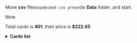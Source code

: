 Move <b>csv</b> files```topdecked csv preset```to <b>Data</b> folder, and start.

> [!NOTE]
> Total cards is <b>401</b>, their price is <b>$222.65</b>

<details>
  <summary><b>Cards list</b></summary>

<ul>
 <li> $0.02 <b><a href="https://scryfall.com/card/afr/45/ru">Air-Cult Elemental</a></b> afr - foil (1)</li>
 <li> $0.13 <b><a href="https://scryfall.com/card/afr/275/ru">Mountain</a></b> afr - foil (1)</li>
 <li> $0.11 <b><a href="https://scryfall.com/card/afr/274/ru">Mountain</a></b> afr - foil (1)</li>
 <li> $0.08 <b><a href="https://scryfall.com/card/afr/277/ru">Mountain</a></b> afr - foil (1)</li>
 <li> $0.11 <b><a href="https://scryfall.com/card/afr/276/ru">Mountain</a></b> afr - foil (1)</li>
 <li> $0.13 <b><a href="https://scryfall.com/card/afr/279/ru">Forest</a></b> afr - foil (1)</li>
 <li> $0.13 <b><a href="https://scryfall.com/card/afr/278/ru">Forest</a></b> afr - foil (1)</li>
 <li> $0.17 <b><a href="https://scryfall.com/card/afr/281/ru">Forest</a></b> afr - foil (1)</li>
 <li> $0.12 <b><a href="https://scryfall.com/card/afr/280/ru">Forest</a></b> afr - foil (1)</li>
 <li> $0.12 <b><a href="https://scryfall.com/card/afr/265/ru">Plains</a></b> afr - foil (1)</li>
 <li> $0.09 <b><a href="https://scryfall.com/card/afr/263/ru">Plains</a></b> afr - foil (1)</li>
 <li> $0.10 <b><a href="https://scryfall.com/card/afr/262/ru">Plains</a></b> afr - foil (1)</li>
 <li> $0.08 <b><a href="https://scryfall.com/card/afr/264/ru">Plains</a></b> afr - foil (1)</li>
 <li> $0.11 <b><a href="https://scryfall.com/card/afr/268/ru">Island</a></b> afr - foil (1)</li>
 <li> $0.08 <b><a href="https://scryfall.com/card/afr/269/ru">Island</a></b> afr - foil (1)</li>
 <li> $0.13 <b><a href="https://scryfall.com/card/afr/266/ru">Island</a></b> afr - foil (1)</li>
 <li> $0.10 <b><a href="https://scryfall.com/card/afr/267/ru">Island</a></b> afr - foil (1)</li>
 <li> $0.10 <b><a href="https://scryfall.com/card/afr/270/ru">Swamp</a></b> afr - foil (1)</li>
 <li> $0.12 <b><a href="https://scryfall.com/card/afr/272/ru">Swamp</a></b> afr - foil (1)</li>
 <li> $0.13 <b><a href="https://scryfall.com/card/afr/273/ru">Swamp</a></b> afr - foil (1)</li>
 <li> $0.12 <b><a href="https://scryfall.com/card/afr/271/ru">Swamp</a></b> afr - foil (1)</li>
 <li> $0.20 <b><a href="https://scryfall.com/card/afr/397/ru">Treasure Chest</a></b> afr - foil (1)</li>
 <li> $0.07 <b><a href="https://scryfall.com/card/afr/46/ru">Arcane Investigator</a></b> afr - foil (1)</li>
 <li> $0.35 <b><a href="https://scryfall.com/card/afr/228/ru">Monk Class</a></b> afr - foil (1)</li>
 <li> $0.19 <b><a href="https://scryfall.com/card/afr/117/ru">Reaper's Talisman</a></b> afr - foil (1)</li>
 <li> $0.42 <b><a href="https://scryfall.com/card/afr/375/ru">Forsworn Paladin</a></b> afr - foil (1)</li>
 <li> $0.05 <b><a href="https://scryfall.com/card/afr/310/ru">Rimeshield Frost Giant</a></b> afr - foil (1)</li>
 <li> $0.47 <b><a href="https://scryfall.com/card/afr/33/ru">Portable Hole</a></b> afr - nonfoil (1)</li>
 <li> $0.11 <b><a href="https://scryfall.com/card/afr/175/ru">Choose Your Weapon</a></b> afr - nonfoil (1)</li>
 <li> $0.04 <b><a href="https://scryfall.com/card/afr/149/ru">Hulking Bugbear</a></b> afr - nonfoil (1)</li>
 <li> $0.10 <b><a href="https://scryfall.com/card/afr/105/ru">Gelatinous Cube</a></b> afr - nonfoil (1)</li>
 <li> $0.18 <b><a href="https://scryfall.com/card/afr/337/ru">Bruenor Battlehammer</a></b> afr - nonfoil (1)</li>
 <li> $0.04 <b><a href="https://scryfall.com/card/afr/231/ru">Shessra, Death's Whisper</a></b> afr - nonfoil (1)</li>
 <li> $0.23 <b><a href="https://scryfall.com/card/afr/371/ru">Yuan-Ti Malison</a></b> afr - nonfoil (1)</li>
 <li> $0.07 <b><a href="https://scryfall.com/card/afr/137/ru">Critical Hit</a></b> afr - nonfoil (1)</li>
 <li> $0.02 <b><a href="https://scryfall.com/card/afr/247/ru">Iron Golem</a></b> afr - nonfoil (1)</li>
 <li> $0.60 <b><a href="https://scryfall.com/card/afr/180/ru">Druid Class</a></b> afr - nonfoil (1)</li>
 <li> $0.03 <b><a href="https://scryfall.com/card/afr/244/ru">Fifty Feet of Rope</a></b> afr - nonfoil (1)</li>
 <li> $3.39 <b><a href="https://scryfall.com/card/afr/290/ru">Iymrith, Desert Doom</a></b> afr - nonfoil (1)</li>
 <li> $0.11 <b><a href="https://scryfall.com/card/afr/21/ru">Ingenious Smith</a></b> afr - nonfoil (1)</li>
 <li> $0.20 <b><a href="https://scryfall.com/card/afr/29/ru">Paladin Class</a></b> afr - nonfoil (1)</li>
 <li> $4.60 <b><a href="https://scryfall.com/card/afr/138/ru">Delina, Wild Mage</a></b> afr - nonfoil (1)</li>
 <li> $0.20 <b><a href="https://scryfall.com/card/afr/98/ru">Drider</a></b> afr - nonfoil (1)</li>
 <li> $0.07 <b><a href="https://scryfall.com/card/afr/3/ru">Blink Dog</a></b> afr - nonfoil (1)</li>
 <li> $0.04 <b><a href="https://scryfall.com/card/afr/12/ru">Divine Smite</a></b> afr - nonfoil (1)</li>
 <li> $0.07 <b><a href="https://scryfall.com/card/afr/49/ru">Blue Dragon</a></b> afr - nonfoil (1)</li>
 <li> $1.29 <b><a href="https://scryfall.com/card/afr/147/ru">Hobgoblin Bandit Lord</a></b> afr - nonfoil (1)</li>
 <li> $0.38 <b><a href="https://scryfall.com/card/afr/243/ru">Eye of Vecna</a></b> afr - nonfoil (1)</li>
 <li> $0.04 <b><a href="https://scryfall.com/card/afr/54/ru">Displacer Beast</a></b> afr - nonfoil (1)</li>
 <li> $0.06 <b><a href="https://scryfall.com/card/afr/111/ru">Lightfoot Rogue</a></b> afr - nonfoil (1)</li>
 <li> $0.30 <b><a href="https://scryfall.com/card/afr/132/ru">Battle Cry Goblin</a></b> afr - nonfoil (1)</li>
 <li> $0.02 <b><a href="https://scryfall.com/card/afr/77/ru">Sudden Insight</a></b> afr - nonfoil (1)</li>
 <li> $0.18 <b><a href="https://scryfall.com/card/afr/48/ru">The Blackstaff of Waterdeep</a></b> afr - nonfoil (1)</li>
 <li> $0.19 <b><a href="https://scryfall.com/card/afr/125/ru">Warlock Class</a></b> afr - nonfoil (2)</li>
 <li> $0.13 <b><a href="https://scryfall.com/card/afr/114/ru">Power Word Kill</a></b> afr - nonfoil (2)</li>
 <li> $3.86 <b><a href="https://scryfall.com/card/afr/254/ru">Den of the Bugbear</a></b> afr - nonfoil (1)</li>
 <li> $0.06 <b><a href="https://scryfall.com/card/afr/135/ru">Burning Hands</a></b> afr - nonfoil (1)</li>
 <li> $0.10 <b><a href="https://scryfall.com/card/afr/240/ru">Bag of Holding</a></b> afr - nonfoil (1)</li>
 <li> $0.04 <b><a href="https://scryfall.com/card/afr/7/ru">Cloister Gargoyle</a></b> afr - nonfoil (1)</li>
 <li> $0.04 <b><a href="https://scryfall.com/card/afr/210/ru">Wandering Troubadour</a></b> afr - nonfoil (2)</li>
 <li> $0.05 <b><a href="https://scryfall.com/card/afr/107/ru">Grim Wanderer</a></b> afr - nonfoil (1)</li>
 <li> $0.19 <b><a href="https://scryfall.com/card/afr/88/ru">Asmodeus the Archfiend</a></b> afr - nonfoil (1)</li>
 <li> $0.04 <b><a href="https://scryfall.com/card/afr/192/ru">Loathsome Troll</a></b> afr - nonfoil (1)</li>
 <li> $3.37 <b><a href="https://scryfall.com/card/afr/222/ru">Fighter Class</a></b> afr - nonfoil (1)</li>
 <li> $0.03 <b><a href="https://scryfall.com/card/afr/76/ru">Split the Party</a></b> afr - nonfoil (1)</li>
 <li> $0.07 <b><a href="https://scryfall.com/card/afr/67/ru">Power of Persuasion</a></b> afr - nonfoil (1)</li>
 <li> $0.11 <b><a href="https://scryfall.com/card/afr/323/ru">Zalto, Fire Giant Duke</a></b> afr - nonfoil (2)</li>
 <li> $0.04 <b><a href="https://scryfall.com/card/afr/234/ru">Targ Nar, Demon-Fang Gnoll</a></b> afr - nonfoil (2)</li>
 <li> $0.04 <b><a href="https://scryfall.com/card/afr/96/ru">Demogorgon's Clutches</a></b> afr - nonfoil (1)</li>
 <li> $0.12 <b><a href="https://scryfall.com/card/afr/32/ru">Plate Armor</a></b> afr - nonfoil (1)</li>
 <li> $0.03 <b><a href="https://scryfall.com/card/afr/201/ru">Purple Worm</a></b> afr - nonfoil (1)</li>
 <li> $0.33 <b><a href="https://scryfall.com/card/afr/260/ru">Temple of the Dragon Queen</a></b> afr - nonfoil (1)</li>
 <li> $0.06 <b><a href="https://scryfall.com/card/afr/57/ru">Eccentric Apprentice</a></b> afr - nonfoil (2)</li>
 <li> $4.47 <b><a href="https://scryfall.com/card/afr/87/ru">Acererak the Archlich</a></b> afr - foil (1)</li>
 <li> $2.65 <b><a href="https://scryfall.com/card/ddr/1/en">Nissa, Voice of Zendikar</a></b> ddr - foil (1)</li>
 <li> $0.61 <b><a href="https://scryfall.com/card/ddr/36/en">Ob Nixilis Reignited</a></b> ddr - foil (1)</li>
 <li> $0.50 <b><a href="https://scryfall.com/card/ddr/56/en">Pestilence Demon</a></b> ddr - nonfoil (1)</li>
 <li> $0.10 <b><a href="https://scryfall.com/card/ddr/3/en">Briarhorn</a></b> ddr - nonfoil (2)</li>
 <li> $0.42 <b><a href="https://scryfall.com/card/ddr/53/en">Indulgent Tormentor</a></b> ddr - nonfoil (1)</li>
 <li> $0.16 <b><a href="https://scryfall.com/card/ddr/58/en">Quest for the Gravelord</a></b> ddr - nonfoil (2)</li>
 <li> $0.25 <b><a href="https://scryfall.com/card/ddr/62/en">Squelching Leeches</a></b> ddr - nonfoil (1)</li>
 <li> $0.20 <b><a href="https://scryfall.com/card/ddr/61/en">Smallpox</a></b> ddr - nonfoil (2)</li>
 <li> $0.11 <b><a href="https://scryfall.com/card/ddr/19/en">Scythe Leopard</a></b> ddr - nonfoil (2)</li>
 <li> $0.12 <b><a href="https://scryfall.com/card/ddr/45/ru">Despoiler of Souls</a></b> ddr - nonfoil (1)</li>
 <li> $0.07 <b><a href="https://scryfall.com/card/ddr/42/en">Carrier Thrall</a></b> ddr - nonfoil (2)</li>
 <li> $0.19 <b><a href="https://scryfall.com/card/ddr/60/ru">Shadows of the Past</a></b> ddr - nonfoil (1)</li>
 <li> $0.09 <b><a href="https://scryfall.com/card/ddr/26/en">Woodborn Behemoth</a></b> ddr - nonfoil (2)</li>
 <li> $0.93 <b><a href="https://scryfall.com/card/ddr/65/en">Leechridden Swamp</a></b> ddr - nonfoil (1)</li>
 <li> $0.44 <b><a href="https://scryfall.com/card/ddr/10/en">Gaea's Blessing</a></b> ddr - nonfoil (1)</li>
 <li> $0.18 <b><a href="https://scryfall.com/card/ddr/24/en">Walker of the Grove</a></b> ddr - nonfoil (1)</li>
 <li> $0.19 <b><a href="https://scryfall.com/card/ddr/6/en">Cloudthresher</a></b> ddr - nonfoil (1)</li>
 <li> $0.07 <b><a href="https://scryfall.com/card/ddr/12/en">Jaddi Lifestrider</a></b> ddr - nonfoil (2)</li>
 <li> $0.45 <b><a href="https://scryfall.com/card/ddr/29/en">Mosswort Bridge</a></b> ddr - nonfoil (1)</li>
 <li> $0.10 <b><a href="https://scryfall.com/card/ddr/20/en">Seek the Horizon</a></b> ddr - nonfoil (1)</li>
 <li> $0.52 <b><a href="https://scryfall.com/card/ddr/44/en">Desecration Demon</a></b> ddr - nonfoil (1)</li>
 <li> $0.52 <b><a href="https://scryfall.com/card/ddr/2/en">Abundance</a></b> ddr - nonfoil (1)</li>
 <li> $0.27 <b><a href="https://scryfall.com/card/ddr/30/en">Treetop Village</a></b> ddr - nonfoil (1)</li>
 <li> $0.20 <b><a href="https://scryfall.com/card/ddr/57/en">Priest of the Blood Rite</a></b> ddr - nonfoil (1)</li>
 <li> $0.44 <b><a href="https://scryfall.com/card/ddr/16/en">Oran-Rief Hydra</a></b> ddr - nonfoil (1)</li>
 <li> $0.47 <b><a href="https://scryfall.com/card/ddr/38/en">Ambition's Cost</a></b> ddr - nonfoil (1)</li>
 <li> $0.22 <b><a href="https://scryfall.com/card/ddr/21/en">Thicket Elemental</a></b> ddr - nonfoil (1)</li>
 <li> $0.04 <b><a href="https://scryfall.com/card/khm/157/ru">Tuskeri Firewalker</a></b> khm - foil (1)</li>
 <li> $0.71 <b><a href="https://scryfall.com/card/khm/397/ru">Mountain</a></b> khm - foil (1)</li>
 <li> $0.76 <b><a href="https://scryfall.com/card/khm/398/ru">Forest</a></b> khm - foil (1)</li>
 <li> $0.32 <b><a href="https://scryfall.com/card/khm/394/ru">Plains</a></b> khm - foil (1)</li>
 <li> $0.66 <b><a href="https://scryfall.com/card/khm/395/ru">Island</a></b> khm - foil (1)</li>
 <li> $0.46 <b><a href="https://scryfall.com/card/khm/396/ru">Swamp</a></b> khm - foil (1)</li>
 <li> $0.05 <b><a href="https://scryfall.com/card/khm/87/ru">Draugr Recruiter</a></b> khm - foil (1)</li>
 <li> $0.13 <b><a href="https://scryfall.com/card/khm/321/ru">Aegar, the Freezing Flame</a></b> khm - foil (1)</li>
 <li> $0.87 <b><a href="https://scryfall.com/card/khm/400/ru">Reflections of Littjara</a></b> khm - foil (1)</li>
 <li> $0.09 <b><a href="https://scryfall.com/card/khm/8/ru">Divine Gambit</a></b> khm - foil (1)</li>
 <li> $3.84 <b><a href="https://scryfall.com/card/khm/114/ru">Valki, God of Lies // Tibalt, Cosmic Impostor</a></b> khm - nonfoil (1)</li>
 <li> $0.05 <b><a href="https://scryfall.com/card/khm/135/ru">Fearless Liberator</a></b> khm - nonfoil (1)</li>
 <li> $0.39 <b><a href="https://scryfall.com/card/khm/21/ru">Reidane, God of the Worthy // Valkmira, Protector's Shield</a></b> khm - nonfoil (1)</li>
 <li> $0.05 <b><a href="https://scryfall.com/card/khm/30/ru">Spectral Steel</a></b> khm - nonfoil (1)</li>
 <li> $0.01 <b><a href="https://scryfall.com/card/khm/8/ru">Divine Gambit</a></b> khm - nonfoil (1)</li>
 <li> $0.25 <b><a href="https://scryfall.com/card/khm/142/ru">Magda, Brazen Outlaw</a></b> khm - nonfoil (1)</li>
 <li> $0.06 <b><a href="https://scryfall.com/card/khm/113/ru">Tergrid's Shadow</a></b> khm - nonfoil (1)</li>
 <li> $0.04 <b><a href="https://scryfall.com/card/khm/128/ru">Crush the Weak</a></b> khm - nonfoil (1)</li>
 <li> $0.08 <b><a href="https://scryfall.com/card/khm/259/ru">Great Hall of Starnheim</a></b> khm - nonfoil (1)</li>
 <li> $0.07 <b><a href="https://scryfall.com/card/khm/148/ru">Rune of Speed</a></b> khm - nonfoil (1)</li>
 <li> $0.14 <b><a href="https://scryfall.com/card/khm/116/ru">Vengeful Reaper</a></b> khm - nonfoil (1)</li>
 <li> $0.18 <b><a href="https://scryfall.com/card/khm/109/ru">Skemfar Avenger</a></b> khm - nonfoil (1)</li>
 <li> $0.14 <b><a href="https://scryfall.com/card/khm/325/ru">Koll, the Forgemaster</a></b> khm - nonfoil (1)</li>
 <li> $0.04 <b><a href="https://scryfall.com/card/khm/182/ru">Littjara Glade-Warden</a></b> khm - nonfoil (1)</li>
 <li> $0.80 <b><a href="https://scryfall.com/card/khm/9/ru">Doomskar</a></b> khm - nonfoil (1)</li>
 <li> $0.03 <b><a href="https://scryfall.com/card/khm/137/ru">Frenzied Raider</a></b> khm - nonfoil (1)</li>
 <li> $0.20 <b><a href="https://scryfall.com/card/khm/86/ru">Draugr Necromancer</a></b> khm - nonfoil (1)</li>
 <li> $0.10 <b><a href="https://scryfall.com/card/khm/212/ru">Harald, King of Skemfar</a></b> khm - nonfoil (1)</li>
 <li> $0.08 <b><a href="https://scryfall.com/card/khm/122/ru">Basalt Ravager</a></b> khm - nonfoil (1)</li>
 <li> $0.15 <b><a href="https://scryfall.com/card/khm/265/ru">Port of Karfell</a></b> khm - nonfoil (1)</li>
 <li> $0.11 <b><a href="https://scryfall.com/card/khm/233/ru">Vega, the Watcher</a></b> khm - nonfoil (1)</li>
 <li> $5.29 <b><a href="https://scryfall.com/card/khm/98/ru">Haunting Voyage</a></b> khm - nonfoil (1)</li>
 <li> $0.85 <b><a href="https://scryfall.com/card/khm/69/ru">Mystic Reflection</a></b> khm - nonfoil (1)</li>
 <li> $0.06 <b><a href="https://scryfall.com/card/khm/166/ru">Elven Bow</a></b> khm - nonfoil (1)</li>
 <li> $0.10 <b><a href="https://scryfall.com/card/khm/170/ru">Fynn, the Fangbearer</a></b> khm - nonfoil (1)</li>
 <li> $0.07 <b><a href="https://scryfall.com/card/khm/253/ru">Bretagard Stronghold</a></b> khm - nonfoil (1)</li>
 <li> $0.34 <b><a href="https://scryfall.com/card/khm/107/ru">Rise of the Dread Marn</a></b> khm - nonfoil (1)</li>
 <li> $1.23 <b><a href="https://scryfall.com/card/khm/340/ru">Search for Glory</a></b> khm - nonfoil (1)</li>
 <li> $0.14 <b><a href="https://scryfall.com/card/khm/59/ru">Giant's Amulet</a></b> khm - nonfoil (1)</li>
 <li> $0.08 <b><a href="https://scryfall.com/card/khm/56/ru">Frost Augur</a></b> khm - nonfoil (1)</li>
 <li> $0.08 <b><a href="https://scryfall.com/card/khm/268/ru">Skemfar Elderhall</a></b> khm - nonfoil (1)</li>
 <li> $0.18 <b><a href="https://scryfall.com/card/khm/25/ru">Rune of Sustenance</a></b> khm - nonfoil (1)</li>
 <li> $0.02 <b><a href="https://scryfall.com/card/khm/200/ru">Aegar, the Freezing Flame</a></b> khm - nonfoil (1)</li>
 <li> $0.08 <b><a href="https://scryfall.com/card/khm/224/ru">Narfi, Betrayer King</a></b> khm - nonfoil (1)</li>
 <li> $0.13 <b><a href="https://scryfall.com/card/khm/108/ru">Rune of Mortality</a></b> khm - nonfoil (1)</li>
 <li> $0.25 <b><a href="https://scryfall.com/card/khm/244/ru">Replicating Ring</a></b> khm - nonfoil (1)</li>
 <li> $0.09 <b><a href="https://scryfall.com/card/khm/201/ru">Arni Slays the Troll</a></b> khm - nonfoil (1)</li>
 <li> $0.02 <b><a href="https://scryfall.com/card/khm/226/ru">Niko Defies Destiny</a></b> khm - nonfoil (1)</li>
 <li> $0.07 <b><a href="https://scryfall.com/card/khm/36/ru">Valkyrie's Sword</a></b> khm - nonfoil (1)</li>
 <li> $0.03 <b><a href="https://scryfall.com/card/khm/163/ru">Boreal Outrider</a></b> khm - nonfoil (1)</li>
 <li> $0.04 <b><a href="https://scryfall.com/card/mid/118/ru">Olivia's Midnight Ambush</a></b> mid - foil (1)</li>
 <li> $0.01 <b><a href="https://scryfall.com/card/mid/132/ru">Burn the Accursed</a></b> mid - foil (1)</li>
 <li> $0.15 <b><a href="https://scryfall.com/card/mid/383/ru">Mountain</a></b> mid - foil (1)</li>
 <li> $0.34 <b><a href="https://scryfall.com/card/mid/277/ru">Forest</a></b> mid - foil (1)</li>
 <li> $0.11 <b><a href="https://scryfall.com/card/mid/384/ru">Forest</a></b> mid - foil (1)</li>
 <li> $0.09 <b><a href="https://scryfall.com/card/mid/380/ru">Plains</a></b> mid - foil (1)</li>
 <li> $0.10 <b><a href="https://scryfall.com/card/mid/381/ru">Island</a></b> mid - foil (1)</li>
 <li> $0.13 <b><a href="https://scryfall.com/card/mid/382/ru">Swamp</a></b> mid - foil (1)</li>
 <li> $0.84 <b><a href="https://scryfall.com/card/mid/273/ru">Swamp</a></b> mid - foil (1)</li>
 <li> $0.11 <b><a href="https://scryfall.com/card/mid/244/ru">Sunrise Cavalier</a></b> mid - foil (1)</li>
 <li> $0.30 <b><a href="https://scryfall.com/card/mid/386/ru">Triskaidekaphile</a></b> mid - foil (1)</li>
 <li> $0.08 <b><a href="https://scryfall.com/card/mid/299/ru">Burly Breaker // Dire-Strain Demolisher</a></b> mid - foil (1)</li>
 <li> $0.02 <b><a href="https://scryfall.com/card/mid/84/ru">Arrogant Outlaw</a></b> mid - foil (1)</li>
 <li> $0.14 <b><a href="https://scryfall.com/card/mid/261/ru">Evolving Wilds</a></b> mid - foil (1)</li>
 <li> $0.01 <b><a href="https://scryfall.com/card/mid/22/ru">Gavony Trapper</a></b> mid - foil (1)</li>
 <li> $0.14 <b><a href="https://scryfall.com/card/mid/63/ru">Mysterious Tome // Chilling Chronicle</a></b> mid - foil (1)</li>
 <li> $0.02 <b><a href="https://scryfall.com/card/mid/83/ru">Vivisection</a></b> mid - nonfoil (1)</li>
 <li> $0.34 <b><a href="https://scryfall.com/card/mid/221/ru">Faithful Mending</a></b> mid - nonfoil (1)</li>
 <li> $0.01 <b><a href="https://scryfall.com/card/mid/75/ru">Skaab Wrangler</a></b> mid - nonfoil (1)</li>
 <li> $2.00 <b><a href="https://scryfall.com/card/mid/7/ru">Brutal Cathar // Moonrage Brute</a></b> mid - nonfoil (1)</li>
 <li> $0.08 <b><a href="https://scryfall.com/card/mid/238/ru">Rootcoil Creeper</a></b> mid - nonfoil (2)</li>
 <li> $0.02 <b><a href="https://scryfall.com/card/mid/196/ru">Rise of the Ants</a></b> mid - nonfoil (1)</li>
 <li> $0.26 <b><a href="https://scryfall.com/card/mid/309/ru">Katilda, Dawnhart Prime</a></b> mid - nonfoil (1)</li>
 <li> $0.04 <b><a href="https://scryfall.com/card/mid/65/ru">Ominous Roost</a></b> mid - nonfoil (1)</li>
 <li> $0.20 <b><a href="https://scryfall.com/card/mid/246/ru">Tovolar, Dire Overlord // Tovolar, the Midnight Scourge</a></b> mid - nonfoil (1)</li>
 <li> $0.08 <b><a href="https://scryfall.com/card/mid/57/ru">Grafted Identity</a></b> mid - nonfoil (1)</li>
 <li> $0.11 <b><a href="https://scryfall.com/card/mid/183/ru">Dryad's Revival</a></b> mid - nonfoil (1)</li>
 <li> $0.10 <b><a href="https://scryfall.com/card/mid/173/ru">Brood Weaver</a></b> mid - nonfoil (1)</li>
 <li> $0.07 <b><a href="https://scryfall.com/card/mid/126/ru">Vengeful Strangler // Strangling Grasp</a></b> mid - nonfoil (1)</li>
 <li> $0.03 <b><a href="https://scryfall.com/card/mid/297/ru">Village Watch // Village Reavers</a></b> mid - nonfoil (1)</li>
 <li> $0.02 <b><a href="https://scryfall.com/card/mid/300/ru">Dawnhart Mentor</a></b> mid - nonfoil (2)</li>
 <li> $4.51 <b><a href="https://scryfall.com/card/mid/265/ru">Overgrown Farmland</a></b> mid - nonfoil (1)</li>
 <li> $1.38 <b><a href="https://scryfall.com/card/mid/113/ru">Morbid Opportunist</a></b> mid - nonfoil (1)</li>
 <li> $0.13 <b><a href="https://scryfall.com/card/mid/187/ru">Hound Tamer // Untamed Pup</a></b> mid - nonfoil (1)</li>
 <li> $0.06 <b><a href="https://scryfall.com/card/mid/302/ru">Hound Tamer // Untamed Pup</a></b> mid - nonfoil (1)</li>
 <li> $0.43 <b><a href="https://scryfall.com/card/mid/51/ru">Fading Hope</a></b> mid - nonfoil (2)</li>
 <li> $0.03 <b><a href="https://scryfall.com/card/mid/70/ru">Phantom Carriage</a></b> mid - nonfoil (2)</li>
 <li> $0.04 <b><a href="https://scryfall.com/card/mid/251/ru">Winterthorn Blessing</a></b> mid - nonfoil (1)</li>
 <li> $0.07 <b><a href="https://scryfall.com/card/mid/115/ru">Necrosynthesis</a></b> mid - nonfoil (1)</li>
 <li> $0.06 <b><a href="https://scryfall.com/card/mid/299/ru">Burly Breaker // Dire-Strain Demolisher</a></b> mid - nonfoil (2)</li>
 <li> $0.20 <b><a href="https://scryfall.com/card/mid/303/ru">Outland Liberator // Frenzied Trapbreaker</a></b> mid - nonfoil (1)</li>
 <li> $0.03 <b><a href="https://scryfall.com/card/mid/16/ru">Duelcraft Trainer</a></b> mid - nonfoil (1)</li>
 <li> $0.23 <b><a href="https://scryfall.com/card/mid/235/ru">Rem Karolus, Stalwart Slayer</a></b> mid - nonfoil (1)</li>
 <li> $0.23 <b><a href="https://scryfall.com/card/mid/223/ru">Florian, Voldaren Scion</a></b> mid - nonfoil (1)</li>
 <li> $0.24 <b><a href="https://scryfall.com/card/mid/2/ru">Ambitious Farmhand // Seasoned Cathar</a></b> mid - nonfoil (1)</li>
 <li> $0.05 <b><a href="https://scryfall.com/card/mid/250/ru">Wake to Slaughter</a></b> mid - nonfoil (1)</li>
 <li> $29.23 <b><a href="https://scryfall.com/card/mid/112/ru">The Meathook Massacre</a></b> mid - nonfoil (1)</li>
 <li> $0.02 <b><a href="https://scryfall.com/card/mom/195/en">Iridescent Blademaster</a></b> mom - foil (1)</li>
 <li> $0.05 <b><a href="https://scryfall.com/card/mom/237/en">Invasion of Moag // Bloomwielder Dryads</a></b> mom - nonfoil (1)</li>
 <li> $0.05 <b><a href="https://scryfall.com/card/mom/166/en">Stoke the Flames</a></b> mom - nonfoil (1)</li>
 <li> $0.09 <b><a href="https://scryfall.com/card/mom/30/en">Phyrexian Awakening</a></b> mom - nonfoil (1)</li>
 <li> $0.02 <b><a href="https://scryfall.com/card/mom/107/en">Glistening Deluge</a></b> mom - nonfoil (1)</li>
 <li> $6.06 <b><a href="https://scryfall.com/card/mom/12/en">Elesh Norn // The Argent Etchings</a></b> mom - nonfoil (1)</li>
 <li> $0.03 <b><a href="https://scryfall.com/card/mul/57/en">Reyav, Master Smith</a></b> mul - nonfoil (1)</li>
 <li> $1.06 <b><a href="https://scryfall.com/card/neo/472/en">Thundering Raiju</a></b> neo - foil (1)</li>
 <li> $3.21 <b><a href="https://scryfall.com/card/plist/475/en">Noxious Ghoul</a></b> plist - nonfoil (1)</li>
 <li> $0.10 <b><a href="https://scryfall.com/card/plist/520/en">Toils of Night and Day</a></b> plist - nonfoil (1)</li>
 <li> $0.58 <b><a href="https://scryfall.com/card/snc/12/en">Extraction Specialist</a></b> snc - nonfoil (1)</li>
 <li> $3.31 <b><a href="https://scryfall.com/card/snc/160/en">Topiary Stomper</a></b> snc - nonfoil (1)</li>
 <li> $2.27 <b><a href="https://scryfall.com/card/sta/56/ru">Regrowth</a></b> sta - foil (1)</li>
 <li> $0.11 <b><a href="https://scryfall.com/card/sta/37/ru">Claim the Firstborn</a></b> sta - nonfoil (1)</li>
 <li> $0.25 <b><a href="https://scryfall.com/card/sta/28/ru">Doom Blade</a></b> sta - nonfoil (1)</li>
 <li> $0.03 <b><a href="https://scryfall.com/card/sta/4/ru">Divine Gambit</a></b> sta - nonfoil (1)</li>
 <li> $0.06 <b><a href="https://scryfall.com/card/sta/23/ru">Whirlwind Denial</a></b> sta - nonfoil (2)</li>
 <li> $0.25 <b><a href="https://scryfall.com/card/sta/19/ru">Opt</a></b> sta - nonfoil (2)</li>
 <li> $0.10 <b><a href="https://scryfall.com/card/sta/41/ru">Infuriate</a></b> sta - nonfoil (2)</li>
 <li> $0.07 <b><a href="https://scryfall.com/card/sta/49/ru">Adventurous Impulse</a></b> sta - nonfoil (1)</li>
 <li> $0.70 <b><a href="https://scryfall.com/card/sta/51/ru">Cultivate</a></b> sta - nonfoil (1)</li>
 <li> $0.33 <b><a href="https://scryfall.com/card/sta/31/ru">Inquisition of Kozilek</a></b> sta - nonfoil (1)</li>
 <li> $0.33 <b><a href="https://scryfall.com/card/sta/31/ru">Inquisition of Kozilek</a></b> sta - nonfoil (1)</li>
 <li> $0.03 <b><a href="https://scryfall.com/card/sta/24/ru">Agonizing Remorse</a></b> sta - nonfoil (1)</li>
 <li> $0.19 <b><a href="https://scryfall.com/card/sta/60/ru">Electrolyze</a></b> sta - nonfoil (1)</li>
 <li> $0.09 <b><a href="https://scryfall.com/card/sta/44/ru">Shock</a></b> sta - nonfoil (1)</li>
 <li> $0.43 <b><a href="https://scryfall.com/card/sta/62/ru">Lightning Helix</a></b> sta - nonfoil (1)</li>
 <li> $0.84 <b><a href="https://scryfall.com/card/sta/17/ru">Mind's Desire</a></b> sta - nonfoil (1)</li>
 <li> $0.92 <b><a href="https://scryfall.com/card/sta/18/ru">Negate</a></b> sta - nonfoil (1)</li>
 <li> $0.10 <b><a href="https://scryfall.com/card/sta/3/ru">Defiant Strike</a></b> sta - nonfoil (1)</li>
 <li> $0.10 <b><a href="https://scryfall.com/card/sta/3/ru">Defiant Strike</a></b> sta - nonfoil (1)</li>
 <li> $0.20 <b><a href="https://scryfall.com/card/sta/57/ru">Snakeskin Veil</a></b> sta - nonfoil (1)</li>
 <li> $3.14 <b><a href="https://scryfall.com/card/sta/13/ru">Brainstorm</a></b> sta - nonfoil (1)</li>
 <li> $0.38 <b><a href="https://scryfall.com/card/stx/128/ru">Ecological Appreciation</a></b> stx - nonfoil (1)</li>
 <li> $0.04 <b><a href="https://scryfall.com/card/stx/100/ru">Explosive Welcome</a></b> stx - nonfoil (1)</li>
 <li> $0.12 <b><a href="https://scryfall.com/card/stx/154/ru">Pestilent Cauldron // Restorative Burst</a></b> stx - nonfoil (1)</li>
 <li> $0.05 <b><a href="https://scryfall.com/card/stx/56/ru">Symmetry Sage</a></b> stx - nonfoil (1)</li>
 <li> $1.40 <b><a href="https://scryfall.com/card/stx/279/ru">Kasmina, Enigma Sage</a></b> stx - nonfoil (1)</li>
 <li> $0.02 <b><a href="https://scryfall.com/card/stx/105/ru">Hall Monitor</a></b> stx - nonfoil (1)</li>
 <li> $0.11 <b><a href="https://scryfall.com/card/stx/171/ru">Creative Outburst</a></b> stx - nonfoil (1)</li>
 <li> $0.02 <b><a href="https://scryfall.com/card/stx/31/ru">Stonebinder's Familiar</a></b> stx - nonfoil (1)</li>
 <li> $0.13 <b><a href="https://scryfall.com/card/stx/96/ru">Draconic Intervention</a></b> stx - nonfoil (2)</li>
 <li> $0.23 <b><a href="https://scryfall.com/card/stx/228/ru">Rushed Rebirth</a></b> stx - nonfoil (1)</li>
 <li> $0.12 <b><a href="https://scryfall.com/card/stx/178/ru">Dina, Soul Steeper</a></b> stx - nonfoil (2)</li>
 <li> $0.02 <b><a href="https://scryfall.com/card/stx/224/ru">Returned Pastcaller</a></b> stx - nonfoil (1)</li>
 <li> $0.09 <b><a href="https://scryfall.com/card/stx/57/ru">Teachings of the Archaics</a></b> stx - nonfoil (1)</li>
 <li> $0.28 <b><a href="https://scryfall.com/card/stx/72/ru">Go Blank</a></b> stx - nonfoil (1)</li>
 <li> $0.06 <b><a href="https://scryfall.com/card/stx/123/ru">Bookwurm</a></b> stx - nonfoil (2)</li>
 <li> $0.11 <b><a href="https://scryfall.com/card/stx/28/ru">Show of Confidence</a></b> stx - nonfoil (1)</li>
 <li> $0.05 <b><a href="https://scryfall.com/card/stx/46/ru">Mentor's Guidance</a></b> stx - nonfoil (1)</li>
 <li> $0.16 <b><a href="https://scryfall.com/card/stx/176/ru">Deadly Brew</a></b> stx - nonfoil (1)</li>
 <li> $0.02 <b><a href="https://scryfall.com/card/stx/202/ru">Maelstrom Muse</a></b> stx - nonfoil (1)</li>
 <li> $0.11 <b><a href="https://scryfall.com/card/stx/98/ru">Efreet Flamepainter</a></b> stx - nonfoil (1)</li>
 <li> $0.11 <b><a href="https://scryfall.com/card/stx/98/ru">Efreet Flamepainter</a></b> stx - nonfoil (1)</li>
 <li> $0.12 <b><a href="https://scryfall.com/card/stx/59/ru">Test of Talents</a></b> stx - nonfoil (3)</li>
 <li> $0.28 <b><a href="https://scryfall.com/card/stx/26/ru">Secret Rendezvous</a></b> stx - nonfoil (1)</li>
 <li> $0.07 <b><a href="https://scryfall.com/card/stx/229/ru">Shadewing Laureate</a></b> stx - nonfoil (1)</li>
 <li> $0.05 <b><a href="https://scryfall.com/card/stx/198/ru">Lorehold Apprentice</a></b> stx - nonfoil (1)</li>
 <li> $0.95 <b><a href="https://scryfall.com/card/stx/262/ru">Access Tunnel</a></b> stx - nonfoil (2)</li>
 <li> $0.03 <b><a href="https://scryfall.com/card/stx/231/ru">Silverquill Apprentice</a></b> stx - nonfoil (3)</li>
 <li> $0.02 <b><a href="https://scryfall.com/card/stx/135/ru">Karok Wrangler</a></b> stx - nonfoil (1)</li>
 <li> $0.05 <b><a href="https://scryfall.com/card/stx/134/ru">Honor Troll</a></b> stx - nonfoil (2)</li>
 <li> $0.09 <b><a href="https://scryfall.com/card/stx/70/ru">Eyetwitch</a></b> stx - nonfoil (3)</li>
 <li> $0.02 <b><a href="https://scryfall.com/card/stx/200/ru">Lorehold Excavation</a></b> stx - nonfoil (2)</li>
 <li> $2.38 <b><a href="https://scryfall.com/card/stx/81/ru">Plumb the Forbidden</a></b> stx - nonfoil (1)</li>
 <li> $2.38 <b><a href="https://scryfall.com/card/stx/81/ru">Plumb the Forbidden</a></b> stx - nonfoil (1)</li>
 <li> $0.02 <b><a href="https://scryfall.com/card/stx/162/ru">Aether Helix</a></b> stx - nonfoil (1)</li>
 <li> $0.07 <b><a href="https://scryfall.com/card/stx/220/ru">Quintorius, Field Historian</a></b> stx - nonfoil (1)</li>
 <li> $0.16 <b><a href="https://scryfall.com/card/stx/207/ru">Mortality Spear</a></b> stx - nonfoil (1)</li>
 <li> $0.50 <b><a href="https://scryfall.com/card/stx/21/ru">Mavinda, Students' Advocate</a></b> stx - nonfoil (1)</li>
 <li> $0.02 <b><a href="https://scryfall.com/card/stx/89/ru">Umbral Juke</a></b> stx - nonfoil (1)</li>
 <li> $0.25 <b><a href="https://scryfall.com/card/stx/20/ru">Leonin Lightscribe</a></b> stx - nonfoil (1)</li>
 <li> $0.13 <b><a href="https://scryfall.com/card/stx/225/ru">Rip Apart</a></b> stx - nonfoil (1)</li>
 <li> $1.17 <b><a href="https://scryfall.com/card/stx/86/ru">Sedgemoor Witch</a></b> stx - nonfoil (1)</li>
 <li> $0.03 <b><a href="https://scryfall.com/card/stx/169/ru">Closing Statement</a></b> stx - nonfoil (1)</li>
 <li> $0.05 <b><a href="https://scryfall.com/card/stx/24/ru">Professor of Symbology</a></b> stx - nonfoil (1)</li>
 <li> $0.21 <b><a href="https://scryfall.com/card/stx/247/ru">Witherbloom Apprentice</a></b> stx - nonfoil (2)</li>
 <li> $0.02 <b><a href="https://scryfall.com/card/stx/15/ru">Dueling Coach</a></b> stx - nonfoil (1)</li>
 <li> $0.10 <b><a href="https://scryfall.com/card/stx/127/ru">Dragonsguard Elite</a></b> stx - nonfoil (1)</li>
 <li> $0.17 <b><a href="https://scryfall.com/card/stx/261/ru">Zephyr Boots</a></b> stx - nonfoil (1)</li>
 <li> $0.13 <b><a href="https://scryfall.com/card/stx/147/ru">Augmenter Pugilist // Echoing Equation</a></b> stx - nonfoil (1)</li>
 <li> $0.03 <b><a href="https://scryfall.com/card/stx/91/ru">Academic Dispute</a></b> stx - nonfoil (1)</li>
 <li> $0.05 <b><a href="https://scryfall.com/card/stx/132/ru">Fortifying Draught</a></b> stx - nonfoil (1)</li>
 <li> $0.18 <b><a href="https://scryfall.com/card/stx/94/ru">Conspiracy Theorist</a></b> stx - nonfoil (1)</li>
 <li> $0.08 <b><a href="https://scryfall.com/card/stx/246/ru">Venerable Warsinger</a></b> stx - nonfoil (1)</li>
 <li> $0.34 <b><a href="https://scryfall.com/card/stx/149/ru">Extus, Oriq Overlord // Awaken the Blood Avatar</a></b> stx - nonfoil (1)</li>
 <li> $0.04 <b><a href="https://scryfall.com/card/stx/35/ru">Thunderous Orator</a></b> stx - nonfoil (1)</li>
 <li> $0.02 <b><a href="https://scryfall.com/card/stx/107/ru">Igneous Inspiration</a></b> stx - nonfoil (1)</li>
 <li> $0.06 <b><a href="https://scryfall.com/card/stx/205/ru">Manifestation Sage</a></b> stx - nonfoil (1)</li>
 <li> $0.02 <b><a href="https://scryfall.com/card/stx/78/ru">Necrotic Fumes</a></b> stx - nonfoil (3)</li>
 <li> $0.04 <b><a href="https://scryfall.com/card/stx/92/ru">Ardent Dustspeaker</a></b> stx - nonfoil (1)</li>
 <li> $0.06 <b><a href="https://scryfall.com/card/stx/104/ru">Grinning Ignus</a></b> stx - nonfoil (1)</li>
 <li> $0.14 <b><a href="https://scryfall.com/card/stx/45/ru">Kelpie Guide</a></b> stx - nonfoil (1)</li>
 <li> $0.02 <b><a href="https://scryfall.com/card/stx/257/ru">Reflective Golem</a></b> stx - nonfoil (1)</li>
 <li> $0.25 <b><a href="https://scryfall.com/card/stx/272/ru">Shineshadow Snarl</a></b> stx - nonfoil (1)</li>
 <li> $0.06 <b><a href="https://scryfall.com/card/stx/260/ru">Team Pennant</a></b> stx - nonfoil (1)</li>
 <li> $0.03 <b><a href="https://scryfall.com/card/stx/47/ru">Mercurial Transformation</a></b> stx - nonfoil (1)</li>
 <li> $0.13 <b><a href="https://scryfall.com/card/stx/129/ru">Emergent Sequence</a></b> stx - nonfoil (1)</li>
 <li> $0.04 <b><a href="https://scryfall.com/card/stx/212/ru">Practical Research</a></b> stx - nonfoil (1)</li>
 <li> $0.08 <b><a href="https://scryfall.com/card/stx/133/ru">Gnarled Professor</a></b> stx - nonfoil (1)</li>
 <li> $0.17 <b><a href="https://scryfall.com/card/stx/242/ru">Tend the Pests</a></b> stx - nonfoil (1)</li>
 <li> $0.05 <b><a href="https://scryfall.com/card/stx/41/ru">Divide by Zero</a></b> stx - nonfoil (1)</li>
 <li> $0.05 <b><a href="https://scryfall.com/card/stx/88/ru">Tenured Inkcaster</a></b> stx - nonfoil (1)</li>
 <li> $1.49 <b><a href="https://scryfall.com/card/stx/192/ru">Hofri Ghostforge</a></b> stx - nonfoil (1)</li>
 <li> $0.21 <b><a href="https://scryfall.com/card/stx/174/ru">Daemogoth Titan</a></b> stx - nonfoil (1)</li>
 <li> $0.97 <b><a href="https://scryfall.com/card/stx/115/ru">Storm-Kiln Artist</a></b> stx - nonfoil (1)</li>
 <li> $9.93 <b><a href="https://scryfall.com/card/stx/282/ru">Beledros Witherbloom</a></b> stx - nonfoil (1)</li>
 <li> $0.12 <b><a href="https://scryfall.com/card/thb/284/en">Mountain</a></b> thb - foil (1)</li>
 <li> $0.17 <b><a href="https://scryfall.com/card/thb/285/en">Mountain</a></b> thb - foil (1)</li>
 <li> $0.19 <b><a href="https://scryfall.com/card/thb/287/en">Forest</a></b> thb - foil (1)</li>
 <li> $0.08 <b><a href="https://scryfall.com/card/thb/286/en">Forest</a></b> thb - foil (1)</li>
 <li> $0.22 <b><a href="https://scryfall.com/card/thb/279/en">Plains</a></b> thb - foil (1)</li>
 <li> $0.19 <b><a href="https://scryfall.com/card/thb/278/en">Plains</a></b> thb - foil (1)</li>
 <li> $0.18 <b><a href="https://scryfall.com/card/thb/280/en">Island</a></b> thb - foil (1)</li>
 <li> $0.19 <b><a href="https://scryfall.com/card/thb/281/ru">Island</a></b> thb - foil (1)</li>
 <li> $0.12 <b><a href="https://scryfall.com/card/thb/282/en">Swamp</a></b> thb - foil (1)</li>
 <li> $0.19 <b><a href="https://scryfall.com/card/thb/283/en">Swamp</a></b> thb - foil (1)</li>
 <li> $2.38 <b><a href="https://scryfall.com/card/thb/252/en">Swamp</a></b> thb - foil (1)</li>
 <li> $0.14 <b><a href="https://scryfall.com/card/thb/263/en">Tymaret, Chosen from Death</a></b> thb - foil (1)</li>
 <li> $0.47 <b><a href="https://scryfall.com/card/thb/352/en">Arasta of the Endless Web</a></b> thb - foil (1)</li>
 <li> $0.23 <b><a href="https://scryfall.com/card/thb/214/en">Dream Trawler</a></b> thb - nonfoil (1)</li>
 <li> $0.08 <b><a href="https://scryfall.com/card/thb/69/en">Stinging Lionfish</a></b> thb - nonfoil (1)</li>
 <li> $0.03 <b><a href="https://scryfall.com/card/thb/63/en">Sea God's Scorn</a></b> thb - nonfoil (1)</li>
 <li> $0.02 <b><a href="https://scryfall.com/card/thb/189/en">Nyx Herald</a></b> thb - nonfoil (1)</li>
 <li> $0.03 <b><a href="https://scryfall.com/card/thb/239/en">Thundering Chariot</a></b> thb - nonfoil (1)</li>
 <li> $0.57 <b><a href="https://scryfall.com/card/thb/13/en">Elspeth Conquers Death</a></b> thb - nonfoil (1)</li>
 <li> $0.10 <b><a href="https://scryfall.com/card/thb/237/en">Soul-Guide Lantern</a></b> thb - nonfoil (1)</li>
 <li> $0.03 <b><a href="https://scryfall.com/card/thb/138/en">Heroes of the Revel</a></b> thb - nonfoil (1)</li>
 <li> $0.15 <b><a href="https://scryfall.com/card/thb/156/en">Storm Herald</a></b> thb - nonfoil (1)</li>
 <li> $2.80 <b><a href="https://scryfall.com/card/thb/221/en">Kroxa, Titan of Death's Hunger</a></b> thb - nonfoil (1)</li>
 <li> $0.03 <b><a href="https://scryfall.com/card/thb/133/en">Fateful End</a></b> thb - nonfoil (1)</li>
 <li> $0.34 <b><a href="https://scryfall.com/card/thb/170/en">The First Iroan Games</a></b> thb - nonfoil (1)</li>
 <li> $0.20 <b><a href="https://scryfall.com/card/thb/228/en">Staggering Insight</a></b> thb - nonfoil (1)</li>
 <li> $0.02 <b><a href="https://scryfall.com/card/thb/112/en">Pharika's Spawn</a></b> thb - nonfoil (1)</li>
 <li> $0.25 <b><a href="https://scryfall.com/card/thb/234/en">Mirror Shield</a></b> thb - nonfoil (1)</li>
 <li> $0.05 <b><a href="https://scryfall.com/card/thb/7/en">Commanding Presence</a></b> thb - nonfoil (1)</li>
 <li> $0.20 <b><a href="https://scryfall.com/card/thb/5/en">The Birth of Meletis</a></b> thb - nonfoil (1)</li>
 <li> $0.03 <b><a href="https://scryfall.com/card/thb/193/en">Pheres-Band Brawler</a></b> thb - nonfoil (1)</li>
 <li> $0.08 <b><a href="https://scryfall.com/card/thb/206/en">Acolyte of Affliction</a></b> thb - nonfoil (1)</li>
 <li> $0.02 <b><a href="https://scryfall.com/card/thb/59/en">One with the Stars</a></b> thb - nonfoil (1)</li>
 <li> $0.04 <b><a href="https://scryfall.com/card/thb/102/en">Inevitable End</a></b> thb - nonfoil (1)</li>
 <li> $0.27 <b><a href="https://scryfall.com/card/thb/98/en">Gravebreaker Lamia</a></b> thb - nonfoil (1)</li>
 <li> $0.04 <b><a href="https://scryfall.com/card/thb/83/en">Agonizing Remorse</a></b> thb - nonfoil (1)</li>
 <li> $0.24 <b><a href="https://scryfall.com/card/thb/33/en">Reverent Hoplite</a></b> thb - nonfoil (1)</li>
 <li> $0.07 <b><a href="https://scryfall.com/card/thb/223/en">Mischievous Chimera</a></b> thb - nonfoil (1)</li>
 <li> $0.25 <b><a href="https://scryfall.com/card/thb/87/en">Cling to Dust</a></b> thb - nonfoil (1)</li>
 <li> $0.42 <b><a href="https://scryfall.com/card/thb/80/en">Wavebreak Hippocamp</a></b> thb - nonfoil (1)</li>
 <li> $0.12 <b><a href="https://scryfall.com/card/thb/267/en">Renata, Called to the Hunt</a></b> thb - nonfoil (1)</li>
 <li> $0.02 <b><a href="https://scryfall.com/card/thb/182/en">Nessian Hornbeetle</a></b> thb - nonfoil (1)</li>
 <li> $0.04 <b><a href="https://scryfall.com/card/thb/132/en">Escape Velocity</a></b> thb - nonfoil (1)</li>
 <li> $0.48 <b><a href="https://scryfall.com/card/thb/99/en">Gray Merchant of Asphodel</a></b> thb - nonfoil (1)</li>
 <li> $0.59 <b><a href="https://scryfall.com/card/thb/121/en">Underworld Dreams</a></b> thb - nonfoil (1)</li>
 <li> $0.05 <b><a href="https://scryfall.com/card/thb/209/en">Atris, Oracle of Half-Truths</a></b> thb - nonfoil (1)</li>
 <li> $0.18 <b><a href="https://scryfall.com/card/thb/167/en">Chainweb Aracnir</a></b> thb - nonfoil (1)</li>
 <li> $0.11 <b><a href="https://scryfall.com/card/thb/166/en">The Binding of the Titans</a></b> thb - nonfoil (1)</li>
 <li> $0.04 <b><a href="https://scryfall.com/card/thb/219/ru">Hero of the Nyxborn</a></b> thb - nonfoil (1)</li>
 <li> $0.07 <b><a href="https://scryfall.com/card/thb/53/en">Medomai's Prophecy</a></b> thb - nonfoil (1)</li>
 <li> $19.20 <b><a href="https://scryfall.com/card/thb/236/en">Shadowspear</a></b> thb - nonfoil (1)</li>
 <li> $5.20 <b><a href="https://scryfall.com/card/thb/24/en">Idyllic Tutor</a></b> thb - nonfoil (1)</li>
 <li> $19.05 <b><a href="https://scryfall.com/card/thb/259/en">Heliod, Sun-Crowned</a></b> thb - foil (1)</li>
 <li> $2.59 <b><a href="https://scryfall.com/card/vow/46/en">Welcoming Vampire</a></b> vow - foil (1)</li>
 <li> $2.07 <b><a href="https://scryfall.com/card/vow/63/en">Hullbreaker Horror</a></b> vow - nonfoil (1)</li>
 <li> $0.19 <b><a href="https://scryfall.com/card/vow/186/en">Ascendant Packleader</a></b> vow - nonfoil (1)</li>
 <li> $0.24 <b><a href="https://scryfall.com/card/vow/58/en">Dreamshackle Geist</a></b> vow - nonfoil (1)</li>
 <li> $0.29 <b><a href="https://scryfall.com/card/vow/53/en">Consuming Tide</a></b> vow - nonfoil (1)</li>
 <li> $0.44 <b><a href="https://scryfall.com/card/vow/200/en">Glorious Sunrise</a></b> vow - nonfoil (1)</li>
 <li> $0.07 <b><a href="https://scryfall.com/card/vow/151/en">Creepy Puppeteer</a></b> vow - nonfoil (1)</li>
</ul>

</details>
